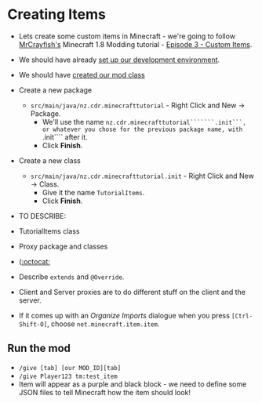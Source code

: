 # Creating Items
- Lets create some custom items in Minecraft - we're going to follow [MrCrayfish's](https://twitter.com/MrCraayfish) Minecraft 1.8 Modding tutorial - [Episode 3 - Custom Items](https://www.youtube.com/watch?v=2_qM-Z0IQ4k&index=3&list=PLy11IosblXIFDFAT3wz_5Nve05wIVKFSJ).

- We should have already [set up our development environment](dev-environment-setup.md).
- We should have [created our mod class](step1-mod-class.md)

- Create a new package
  - ````src/main/java/nz.cdr.minecrafttutorial```` - Right Click and New -> Package.
    - We'll use the name ````nz.cdr.minecrafttutorial```````.init```, or whatever you chose for the previous package name, with ````.init```` after it.
    - Click **Finish**.
- Create a new class
  - ````src/main/java/nz.cdr.minecrafttutorial.init```` - Right Click and New -> Class.
    - Give it the name ````TutorialItems````.
    - Click **Finish**.

- TO DESCRIBE:
- TutorialItems class
- Proxy package and classes
- ([:octocat:](https://github.com/CoderDojo-Porirua/minecraft-forge-1.8/commit/bd3abb5fd8a8cd6f10ed6d73de02117ca5e53461)
- Describe ```extends``` and ```@Override```.
- Client and Server proxies are to do different stuff on the client and the server.

- If it comes up with an *Organize Imports* dialogue when you press ````[Ctrl-Shift-O]````, choose ````net.minecraft.item.item````.

## Run the mod
- ```/give [tab] [our MOD_ID][tab]```
- ```/give Player123 tm:test_item```
- Item will appear as a purple and black block - we need to define some JSON files to tell Minecraft how the item should look!
